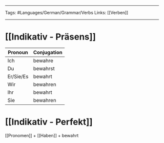 ___
Tags: #Languages/German/Grammar/Verbs 
Links: [[Verben]]
___
# [[Indikativ - Präsens]]
Pronoun|Conjugation
------------ | ------------
Ich | bewahre
Du | bewahrst
Er/Sie/Es | bewahrt
Wir | bewahren
Ihr | bewahrt
Sie | bewahren


# [[Indikativ - Perfekt]]
[[Pronomen]] + [[Haben]] + bewahrt